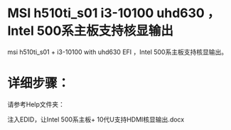# MSI h510ti_s01 i3-10100 uhd630 ，Intel 500系主板支持核显输出

msi h510ti_s01 + i3-10100 with uhd630 EFI ，Intel 500系主板支持核显输出。

# 详细步骤：

请参考Help文件夹：

注入EDID，让Intel 500系主板+ 10代U支持HDMI核显输出.docx
